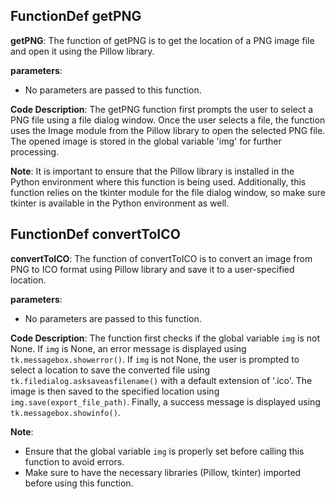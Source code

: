 ## FunctionDef getPNG
**getPNG**: The function of getPNG is to get the location of a PNG image file and open it using the Pillow library.

**parameters**: 
- No parameters are passed to this function.

**Code Description**: 
The getPNG function first prompts the user to select a PNG file using a file dialog window. Once the user selects a file, the function uses the Image module from the Pillow library to open the selected PNG file. The opened image is stored in the global variable 'img' for further processing.

**Note**: 
It is important to ensure that the Pillow library is installed in the Python environment where this function is being used. Additionally, this function relies on the tkinter module for the file dialog window, so make sure tkinter is available in the Python environment as well.
## FunctionDef convertToICO
**convertToICO**: The function of convertToICO is to convert an image from PNG to ICO format using Pillow library and save it to a user-specified location.

**parameters**:
- No parameters are passed to this function.

**Code Description**:
The function first checks if the global variable `img` is not None. If `img` is None, an error message is displayed using `tk.messagebox.showerror()`. If `img` is not None, the user is prompted to select a location to save the converted file using `tk.filedialog.asksaveasfilename()` with a default extension of '.ico'. The image is then saved to the specified location using `img.save(export_file_path)`. Finally, a success message is displayed using `tk.messagebox.showinfo()`.

**Note**:
- Ensure that the global variable `img` is properly set before calling this function to avoid errors.
- Make sure to have the necessary libraries (Pillow, tkinter) imported before using this function.
